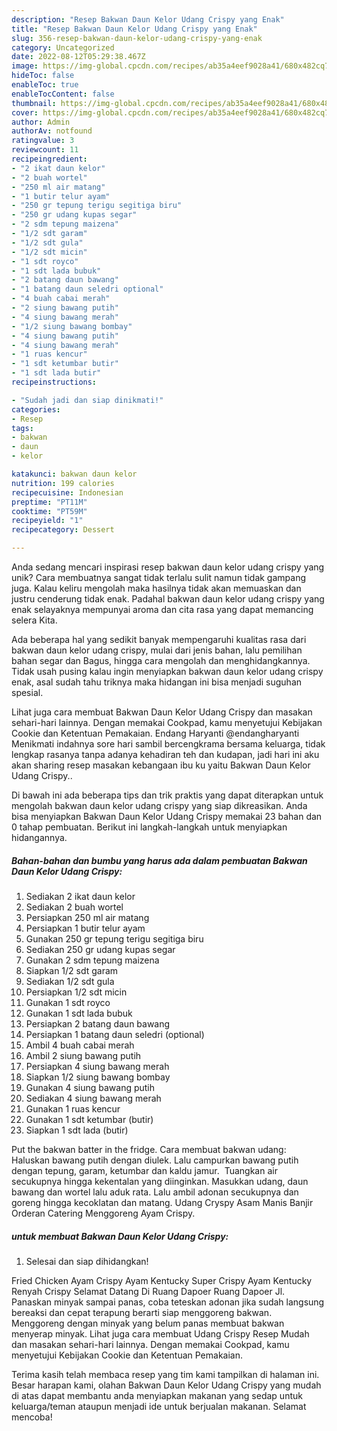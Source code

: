 ```yaml
---
description: "Resep Bakwan Daun Kelor Udang Crispy yang Enak"
title: "Resep Bakwan Daun Kelor Udang Crispy yang Enak"
slug: 356-resep-bakwan-daun-kelor-udang-crispy-yang-enak
category: Uncategorized
date: 2022-08-12T05:29:38.467Z
image: https://img-global.cpcdn.com/recipes/ab35a4eef9028a41/680x482cq70/bakwan-daun-kelor-udang-crispy-foto-resep-utama.jpg
hideToc: false
enableToc: true
enableTocContent: false
thumbnail: https://img-global.cpcdn.com/recipes/ab35a4eef9028a41/680x482cq70/bakwan-daun-kelor-udang-crispy-foto-resep-utama.jpg
cover: https://img-global.cpcdn.com/recipes/ab35a4eef9028a41/680x482cq70/bakwan-daun-kelor-udang-crispy-foto-resep-utama.jpg
author: Admin
authorAv: notfound
ratingvalue: 3
reviewcount: 11
recipeingredient:
- "2 ikat daun kelor"
- "2 buah wortel"
- "250 ml air matang"
- "1 butir telur ayam"
- "250 gr tepung terigu segitiga biru"
- "250 gr udang kupas segar"
- "2 sdm tepung maizena"
- "1/2 sdt garam"
- "1/2 sdt gula"
- "1/2 sdt micin"
- "1 sdt royco"
- "1 sdt lada bubuk"
- "2 batang daun bawang"
- "1 batang daun seledri optional"
- "4 buah cabai merah"
- "2 siung bawang putih"
- "4 siung bawang merah"
- "1/2 siung bawang bombay"
- "4 siung bawang putih"
- "4 siung bawang merah"
- "1 ruas kencur"
- "1 sdt ketumbar butir"
- "1 sdt lada butir"
recipeinstructions:

- "Sudah jadi dan siap dinikmati!"
categories:
- Resep
tags:
- bakwan
- daun
- kelor

katakunci: bakwan daun kelor 
nutrition: 199 calories
recipecuisine: Indonesian
preptime: "PT11M"
cooktime: "PT59M"
recipeyield: "1"
recipecategory: Dessert

---
```





Anda sedang mencari inspirasi resep bakwan daun kelor udang crispy yang unik? Cara membuatnya sangat tidak terlalu sulit namun tidak gampang juga. Kalau keliru mengolah maka hasilnya tidak akan memuaskan dan justru cenderung tidak enak. Padahal bakwan daun kelor udang crispy yang enak selayaknya mempunyai aroma dan cita rasa yang dapat memancing selera Kita.





Ada beberapa hal yang sedikit banyak mempengaruhi kualitas rasa dari bakwan daun kelor udang crispy, mulai dari jenis bahan, lalu pemilihan bahan segar dan Bagus, hingga cara mengolah dan menghidangkannya. Tidak usah pusing kalau ingin menyiapkan bakwan daun kelor udang crispy enak,      asal sudah tahu triknya maka hidangan ini bisa menjadi suguhan spesial.














Lihat juga cara membuat Bakwan Daun Kelor Udang Crispy dan masakan sehari-hari lainnya. Dengan memakai Cookpad, kamu menyetujui Kebijakan Cookie dan Ketentuan Pemakaian. Endang Haryanti @endangharyanti Menikmati indahnya sore hari sambil bercengkrama bersama keluarga, tidak lengkap rasanya tanpa adanya kehadiran teh dan kudapan, jadi hari ini aku akan sharing resep masakan kebangaan ibu ku yaitu Bakwan Daun Kelor Udang Crispy..






Di bawah ini ada beberapa tips dan trik praktis yang dapat diterapkan untuk mengolah bakwan daun kelor udang crispy yang siap dikreasikan. Anda bisa menyiapkan Bakwan Daun Kelor Udang Crispy memakai 23 bahan dan 0 tahap pembuatan. Berikut ini langkah-langkah untuk menyiapkan hidangannya.

<!--inarticleads1-->

##### Bahan-bahan dan bumbu yang harus ada dalam pembuatan Bakwan Daun Kelor Udang Crispy:

1. Sediakan 2 ikat daun kelor
1. Sediakan 2 buah wortel
1. Persiapkan 250 ml air matang
1. Persiapkan 1 butir telur ayam
1. Gunakan 250 gr tepung terigu segitiga biru
1. Sediakan 250 gr udang kupas segar
1. Gunakan 2 sdm tepung maizena
1. Siapkan 1/2 sdt garam
1. Sediakan 1/2 sdt gula
1. Persiapkan 1/2 sdt micin
1. Gunakan 1 sdt royco
1. Gunakan 1 sdt lada bubuk
1. Persiapkan 2 batang daun bawang
1. Persiapkan 1 batang daun seledri (optional)
1. Ambil 4 buah cabai merah
1. Ambil 2 siung bawang putih
1. Persiapkan 4 siung bawang merah
1. Siapkan 1/2 siung bawang bombay
1. Gunakan 4 siung bawang putih
1. Sediakan 4 siung bawang merah
1. Gunakan 1 ruas kencur
1. Gunakan 1 sdt ketumbar (butir)
1. Siapkan 1 sdt lada (butir)


Put the bakwan batter in the fridge. Cara membuat bakwan udang: Haluskan bawang putih dengan diulek.⁣ Lalu campurkan bawang putih dengan tepung, garam, ketumbar dan kaldu jamur. ⁣ Tuangkan air secukupnya hingga kekentalan yang diinginkan. Masukkan udang, daun bawang dan wortel lalu aduk rata.⁣ Lalu ambil adonan secukupnya dan goreng hingga kecoklatan dan matang. Udang Cryspy Asam Manis Banjir Orderan Catering Menggoreng Ayam Crispy. 

<!--inarticleads2-->

#####  untuk membuat Bakwan Daun Kelor Udang Crispy:


1. Selesai dan siap dihidangkan!

Fried Chicken Ayam Crispy Ayam Kentucky Super Crispy Ayam Kentucky Renyah Crispy Selamat Datang Di Ruang Dapoer Ruang Dapoer Jl. Panaskan minyak sampai panas, coba teteskan adonan jika sudah langsung bereaksi dan cepat terapung berarti siap menggoreng bakwan. Menggoreng dengan minyak yang belum panas membuat bakwan menyerap minyak. Lihat juga cara membuat Udang Crispy Resep Mudah dan masakan sehari-hari lainnya. Dengan memakai Cookpad, kamu menyetujui Kebijakan Cookie dan Ketentuan Pemakaian. 

Terima kasih telah membaca resep yang tim kami tampilkan di halaman ini. Besar harapan kami, olahan Bakwan Daun Kelor Udang Crispy yang mudah di atas dapat membantu anda menyiapkan makanan yang sedap untuk keluarga/teman ataupun menjadi ide untuk berjualan makanan. Selamat mencoba!
